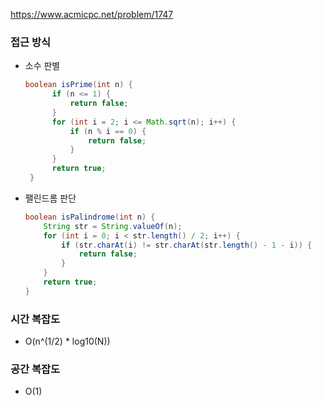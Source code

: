 https://www.acmicpc.net/problem/1747

### 접근 방식

- 소수 판별
  ```java
  boolean isPrime(int n) {
        if (n <= 1) {
            return false;
        }
        for (int i = 2; i <= Math.sqrt(n); i++) {
            if (n % i == 0) {
                return false;
            } 
        }
        return true;
   }  
  ```
  
- 팰린드롬 판단
  ```java
  boolean isPalindrome(int n) {
      String str = String.valueOf(n);
      for (int i = 0; i < str.length() / 2; i++) {
          if (str.charAt(i) != str.charAt(str.length() - 1 - i)) {
              return false;
          }
      }
      return true;
  }
  ```
  
### 시간 복잡도
- O(n^(1/2) * log10(N))

### 공간 복잡도
- O(1)